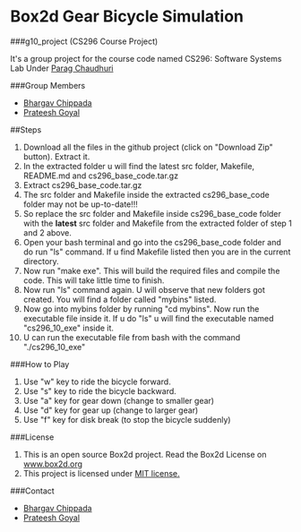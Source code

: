 Box2d Gear Bicycle Simulation
===========================

###g10_project (CS296 Course Project)

It's a group project for the course code named CS296: Software Systems Lab Under [Parag Chaudhuri](http://www.cse.iitb.ac.in/~paragc/)

###Group Members

 - [Bhargav Chippada](https://github.com/bhargavchippada)
 - [Prateesh Goyal](https://github.com/prateeshgoyal)

##Steps

1. Download all the files in the github project (click on "Download Zip" button). Extract it.
2. In the extracted folder u will find the latest src folder, Makefile, README.md and cs296_base_code.tar.gz 
3. Extract cs296_base_code.tar.gz
4. The src folder and Makefile inside the extracted cs296_base_code folder may not be up-to-date!!!
5. So replace the src folder and Makefile inside cs296_base_code folder with the **latest** src folder and Makefile from the extracted folder of step 1 and 2 above.
6. Open your bash terminal and go into the cs296_base_code folder and do run "ls" command. If u find Makefile listed then you are in the current directory.
7. Now run "make exe". This will build the required files and compile the code. This will take little time to finish.
8. Now run "ls" command again. U will observe that new folders got created. You will find a folder called "mybins" listed.
9. Now go into mybins folder by running "cd mybins". Now run the executable file inside it. If u do "ls" u will find the executable named "cs296_10_exe" inside it.
10. U can run the executable file from bash with the command "./cs296_10_exe"

###How to Play

1. Use "w" key to ride the bicycle forward.
2. Use "s" key to ride the bicycle backward.
3. Use "a" key for gear down (change to smaller gear)
4. Use "d" key for gear up (change to larger gear)
5. Use "f" key for disk break (to stop the bicycle suddenly)

###License

1. This is an open source Box2d project. Read the Box2d License on www.box2d.org
2. This project is licensed under [MIT license.](https://github.com/bhargavchippada/g10_project/blob/master/LICENSE.txt) 

###Contact

 - [Bhargav Chippada](http://www.cse.iitb.ac.in/~bhargavchippada/)
 - [Prateesh Goyal](http://www.cse.iitb.ac.in/~prateesh/)
